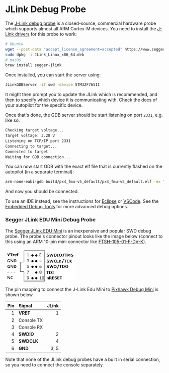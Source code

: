 # JLink Debug Probe

The [J-Link debug probe][jlink] is a closed-source, commercial hardware probe which supports almost all ARM Cortex-M devices.
You need to install the [J-Link drivers][drivers] for this probe to work:

```sh
# Ubuntu
wget --post-data "accept_license_agreement=accepted" https://www.segger.com/downloads/jlink/JLink_Linux_x86_64.deb
sudo dpkg -i JLink_Linux_x86_64.deb
# macOS
brew install segger-jlink
```

Once installed, you can start the server using:

```bash
JLinkGDBServer -if swd -device STM32F765II
```

It might then prompt you to update the JLink which is recommended, and then to specify which device it is communicating with.
Check the docs of your autopilot for the specific device.

Once that's done, the GDB server should be start listening on port `2331`, e.g. like so:

```bash
Checking target voltage...
Target voltage: 3.28 V
Listening on TCP/IP port 2331
Connecting to target...
Connected to target
Waiting for GDB connection...
```

You can now start GDB with the exact elf file that is currently flashed on the autopilot (in a separate terminal):

```bash
arm-none-eabi-gdb build/px4_fmu-v5_default/px4_fmu-v5_default.elf -ex "target extended-remote :2331"
```

And now you should be connected.

To use an IDE instead, see the instructions for [Eclipse](../debug/eclipse_jlink.md) or [VSCode](../dev_setup/vscode.md#hardware-debugging).
See the [Embedded Debug Tools][emdbg] for more advanced debug options.

<a id="segger_jlink_edu_mini"></a>

### Segger JLink EDU Mini Debug Probe

The [Segger JLink EDU Mini](https://www.segger.com/products/debug-probes/j-link/models/j-link-edu-mini/) is an inexpensive and popular SWD debug probe.
The probe's connector pinout looks like the image below (connect to this using an ARM 10-pin mini connector like [FTSH-105-01-F-DV-K](https://www.digikey.com/products/en?keywords=SAM8796-ND)).

![connector_jlink_mini.png](../../assets/debug/connector_jlink_mini.png)

The pin mapping to connect the J-Link Edu Mini to [Pixhawk Debug Mini](swd_debug#pixhawk_debug_mini) is shown below.

| Pin | Signal     | JLink |
| --: | :--------- | ----: |
|   1 | **VREF**   |     1 |
|   2 | Console TX |       |
|   3 | Console RX |       |
|   4 | **SWDIO**  |     2 |
|   5 | **SWDCLK** |     4 |
|   6 | **GND**    |  3, 5 |

Note that none of the JLink debug probes have a built in serial connection, so you need to connect the console separately.

<!-- Image of SWD cable and connector to debug port? -->

[jlink]: https://www.segger.com/products/debug-probes/j-link/
[drivers]: https://www.segger.com/downloads/jlink/
[emdbg]: https://pypi.org/project/emdbg/
